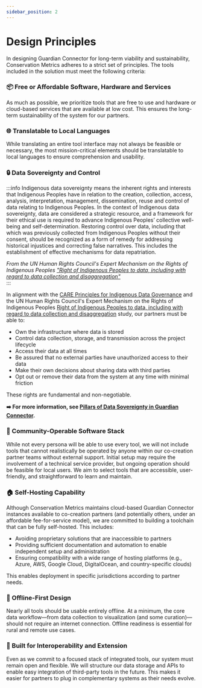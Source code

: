 ```yaml
---
sidebar_position: 2
---
```


# Design Principles

In designing Guardian Connector for long-term viability and sustainability, Conservation Metrics adheres to a strict set of principles. The tools included in the solution must meet the following criteria:

### 📦 Free or Affordable Software, Hardware and Services
As much as possible, we prioritize tools that are free to use and hardware or cloud-based services that are available at low cost. This ensures the long-term sustainability of the system for our partners.

### 🌐 Translatable to Local Languages
While translating an entire tool interface may not always be feasible or necessary, the most mission-critical elements should be translatable to local languages to ensure comprehension and usability.

### 🔒 Data Sovereignty and Control

:::info
Indigenous data sovereignty means the inherent rights and interests that Indigenous Peoples have in relation to the creation, collection, access, analysis, interpretation, management, dissemination, reuse and control of data relating to Indigenous Peoples. In the context of Indigenous data sovereignty, data are considered a strategic resource, and a framework for their ethical use is required to advance Indigenous Peoples’ collective well-being and self-determination. Restoring control over data, including that which was previously collected from Indigenous Peoples without their consent, should be recognized as a form of remedy for addressing historical injustices and correcting false narratives. This includes the establishment of effective mechanisms for data repatriation.

_From the UN Human Rights Council's Expert Mechanism on the Rights of Indigenous Peoples ["Right of Indigenous Peoples to data, including with regard to data collection and disaggregation"](https://digitallibrary.un.org/record/4087217?v=pdf)_  
:::

In alignment with the [CARE Principles for Indigenous Data Governance](/guides/guide-data-sovereignty-and-protocols/#what-are-the-care-principles-for-indigenous-data-governance) and the UN Human Rights Council's Expert Mechanism on the Rights of Indigenous Peoples [Right of Indigenous Peoples to data, including with regard to data collection and disaggregation](https://digitallibrary.un.org/record/4087217?v=pdf) study, our partners must be able to:
- Own the infrastructure where data is stored
- Control data collection, storage, and transmission across the project lifecycle
- Access their data at all times
- Be assured that no external parties have unauthorized access to their data
- Make their own decisions about sharing data with third parties
- Opt out or remove their data from the system at any time with minimal friction

These rights are fundamental and non-negotiable.

**:arrow_right: For more information, see [Pillars of Data Sovereignty in Guardian Connector](/overview/design-principles/data-sovereignty).**

### 👥 Community-Operable Software Stack
While not every persona will be able to use every tool, we will not include tools that cannot realistically be operated by anyone within our co-creation partner teams without external support. Initial setup may require the involvement of a technical service provider, but ongoing operation should be feasible for local users. We aim to select tools that are accessible, user-friendly, and straightforward to learn and maintain.

### 🏠 Self-Hosting Capability
Although Conservation Metrics maintains cloud-based Guardian Connector instances available to co-creation partners (and potentially others, under an affordable fee-for-service model), we are committed to building a toolchain that can be fully self-hosted. This includes:
- Avoiding proprietary solutions that are inaccessible to partners
- Providing sufficient documentation and automation to enable independent setup and administration
- Ensuring compatibility with a wide range of hosting platforms (e.g., Azure, AWS, Google Cloud, DigitalOcean, and country-specific clouds)

This enables deployment in specific jurisdictions according to partner needs.

### 📴 Offline-First Design
Nearly all tools should be usable entirely offline. At a minimum, the core data workflow—from data collection to visualization (and some curation)—should not require an internet connection. Offline readiness is essential for rural and remote use cases.

### 🔗 Built for Interoperability and Extension
Even as we commit to a focused stack of integrated tools, our system must remain open and flexible. We will structure our data storage and APIs to enable easy integration of third-party tools in the future. This makes it easier for partners to plug in complementary systems as their needs evolve.